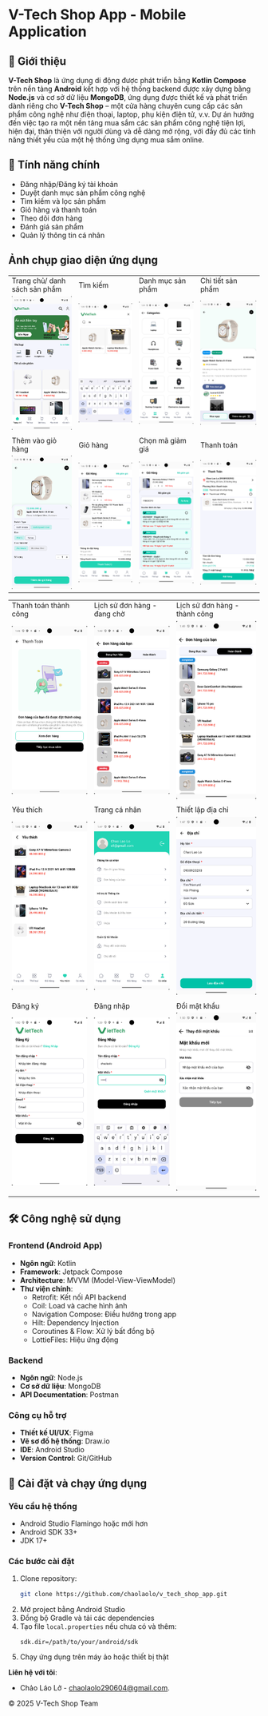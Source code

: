 # V-Tech Shop App - Mobile Application

## 📱 Giới thiệu

**V-Tech Shop** là ứng dụng di động được phát triển bằng **Kotlin Compose** trên nền tảng **Android** kết hợp với hệ thống backend được xây dựng bằng **Node.js** và cơ sở dữ liệu **MongoDB**, ứng dụng được thiết kế và phát triển dành riêng cho **V-Tech Shop** – một cửa hàng chuyên cung cấp các sản phẩm công nghệ như điện thoại, laptop, phụ kiện điện tử, v.v. Dự án hướng đến việc tạo ra một nền tảng mua sắm các sản phẩm công nghệ tiện lợi, hiện đại, thân thiện với người dùng và dễ dàng mở rộng, với đầy đủ các tính năng thiết yếu của một hệ thống ứng dụng mua sắm online.

## 🌟 Tính năng chính
- Đăng nhập/Đăng ký tài khoản
- Duyệt danh mục sản phẩm công nghệ
- Tìm kiếm và lọc sản phẩm
- Giỏ hàng và thanh toán
- Theo dõi đơn hàng
- Đánh giá sản phẩm
- Quản lý thông tin cá nhân

## Ảnh chụp giao diện ứng dụng
<table>
  <tr>
    <td>Trang chủ/ danh sách sản phẩm</td>
    <td>Tìm kiếm</td>
    <td>Danh mục sản phẩm</td>
    <td>Chi tiết sản phẩm</td>
  </tr>
  <tr>
    <td><img src="ScreenShots/home.png" width="190"></td>
    <td><img src="ScreenShots/search.png" width="190"></td>
    <td><img src="ScreenShots/category.png" width="190"></td>
    <td><img src="ScreenShots/detailproduct.png" width="190"></td>
  </tr>
  <tr>
    <td colspan="4"></td>
  </tr>
  <tr>
    <td>Thêm vào giỏ hàng</td>
    <td>Giỏ hàng</td>
    <td>Chọn mã giảm giá</td>
    <td>Thanh toán</td>
  </tr>
  <tr>
    <td><img src="ScreenShots/addtocart.png" width="190"></td>
    <td><img src="ScreenShots/cart.png" width="190"></td>
    <td><img src="ScreenShots/voucher.png" width="190"></td>
    <td><img src="ScreenShots/pay.png" width="190"></td>
  </tr>
  </table>
  <table>
  <tr>
    <td>Thanh toán thành công</td>
    <td>Lịch sử đơn hàng - đang chờ</td>
    <td>Lịch sử đơn hàng - thành công</td>
  </tr>
  <tr>
    <td><img src="ScreenShots/paydone.png" width="190"></td>
    <td><img src="ScreenShots/donhangpending.png" width="190"></td>
    <td><img src="ScreenShots/donhangdone.png" width="190"></td>
  </tr>
  <tr>
    <td colspan="3"></td>
  </tr>
  <tr>
    <td>Yêu thích</td>
    <td>Trang cá nhân</td>
    <td>Thiết lập địa chỉ</td>
  </tr>
  <tr>
    <td><img src="ScreenShots/yeuthich.png" width="190"></td>
    <td><img src="ScreenShots/profile.png" width="190"></td>
    <td><img src="ScreenShots/address.png" width="190"></td>
  </tr>
  <tr>
    <td colspan="3"></td>
  </tr>
  <tr>
    <td>Đăng ký</td>
    <td>Đăng nhập</td>
    <td>Đổi mật khẩu</td>
  </tr>
  <tr>
    <td><img src="ScreenShots/dangky.png" width="190"></td>
    <td><img src="ScreenShots/dangnhap.png" width="190"></td>
    <td><img src="ScreenShots/doimatkhau.png" width="190"></td>
  </tr>
  <tr>
    <td colspan="3"></td>
  </tr>
</table>
  
## 🛠 Công nghệ sử dụng

### Frontend (Android App)
- **Ngôn ngữ**: Kotlin
- **Framework**: Jetpack Compose
- **Architecture**: MVVM (Model-View-ViewModel)
- **Thư viện chính**:
  - Retrofit: Kết nối API backend
  - Coil: Load và cache hình ảnh
  - Navigation Compose: Điều hướng trong app
  - Hilt: Dependency Injection
  - Coroutines & Flow: Xử lý bất đồng bộ
  - LottieFiles: Hiệu ứng động

### Backend
- **Ngôn ngữ**: Node.js
- **Cơ sở dữ liệu**: MongoDB
- **API Documentation**: Postman

### Công cụ hỗ trợ
- **Thiết kế UI/UX**: Figma
- **Vẽ sơ đồ hệ thống**: Draw.io
- **IDE**: Android Studio
- **Version Control**: Git/GitHub


## 🚀 Cài đặt và chạy ứng dụng

### Yêu cầu hệ thống
- Android Studio Flamingo hoặc mới hơn
- Android SDK 33+
- JDK 17+

### Các bước cài đặt
1. Clone repository:
   ```bash
   git clone https://github.com/chaolaolo/v_tech_shop_app.git
   ```
2. Mở project bằng Android Studio
3. Đồng bộ Gradle và tải các dependencies
4. Tạo file `local.properties` nếu chưa có và thêm:
   ```properties
   sdk.dir=/path/to/your/android/sdk
   ```
5. Chạy ứng dụng trên máy ảo hoặc thiết bị thật

**Liên hệ với tôi**: 
- Chảo Láo Lở - [chaolaolo290604@gmail.com](mailto:chaolaolo290604@gmail.com).

© 2025 V-Tech Shop Team
